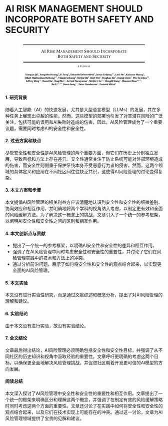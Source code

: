 # AI RISK MANAGEMENT SHOULD INCORPORATE BOTH SAFETY AND SECURITY

<figure><img src="../.gitbook/assets/image (3).png" alt=""><figcaption></figcaption></figure>

#### 1. 研究背景

随着人工智能（AI）的快速发展，尤其是大型语言模型（LLMs）的发展，其在多种任务上展现出卓越的性能。然而，这些模型的部署也引发了对其潜在风险的广泛关注，包括可能的误用和AI失败时造成的伤害。因此，AI风险管理成为了一个重要议题，需要同时考虑AI的安全性和安全性。

#### 2. 过去方案和缺点

尽管安全性和安全性是AI风险管理的两个重要方面，但它们在历史上分别独立发展，导致目标和方法上存在差异。安全性通常关注于防止系统可能对外部环境造成的伤害，而安全性则侧重于保护系统本身不受恶意行为者的侵害。然而，这两个领域的具体定义和应用在不同社区间往往缺乏共识，这使得AI风险管理的讨论变得复杂。

#### 3. 本文方案和步骤

本文提倡AI风险管理的相关利益方应该清楚地认识到安全性和安全性的细微差别、协同效应和相互作用，并明确地将两个学科的视角纳入考虑，以制定更有效和全面的风险缓解方法。为了解决这一概念上的挑战，文章引入了一个统一的参考框架，以阐明AI安全性和安全性之间的区别和相互作用。

#### 4. 本文创新点与贡献

* 提出了一个统一的参考框架，以明确AI安全性和安全性的差异和相互作用。
* 强调了在AI风险管理中同时考虑安全性和安全性的重要性，并讨论了它们在风险管理实践中的技术和方法上的冲突。
* 通过分析前沿问题，展示了如何将安全性和安全性的观点结合起来，以实现更全面的AI风险管理。

#### 5. 本文实验

本文没有进行实验性研究，而是通过文献综述和概念分析，提出了对AI风险管理的理解和建议。

#### 6. 实验结论

由于本文没有进行实验，故没有实验结论。

#### 7. 全文结论

文章最后得出结论，AI风险管理必须明确包括安全性和安全性目标，并强调了从不同社区的历史知识和视角中汲取经验的重要性。文章呼吁更明确的考虑这两个目标，以确保更全面地解决风险管理挑战，并促进社区朝着开发更可信的AI模型的方向发展。

#### 阅读总结

本文深入探讨了AI风险管理中安全性和安全性的重要性和相互作用。文章提出了一个统一的框架来明确区分和理解这两个概念，并强调了在制定有效的风险缓解策略时同时考虑这两个方面的重要性。文章还讨论了在实践中如何将安全性和安全性的观点结合起来，以及它们在技术实现上可能存在的冲突。通过这一讨论，文章为AI风险管理领域提供了宝贵的见解和建议。
